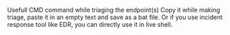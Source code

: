 Usefull CMD command while triaging the endpoint(s)
Copy it while making triage, paste it in an empty text and save as a bat file. Or if you use incident response tool like EDR, you can directly use it in live shell.
